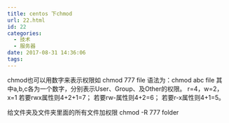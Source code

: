 ```yaml
---
title: centos 下chmod
url: 22.html
id: 22
categories:
  - 技术
  - 服务器
date: 2017-08-31 14:36:06
tags:
---
```


chmod也可以用数字来表示权限如 chmod 777 file
语法为：chmod abc file
其中a,b,c各为一个数字，分别表示User、Group、及Other的权限。
r=4，w=2，x=1
若要rwx属性则4+2+1=7；
若要rw-属性则4+2=6；
若要r-x属性则4+1=5。

给文件夹及文件夹里面的所有文件加权限
chmod -R 777 folder